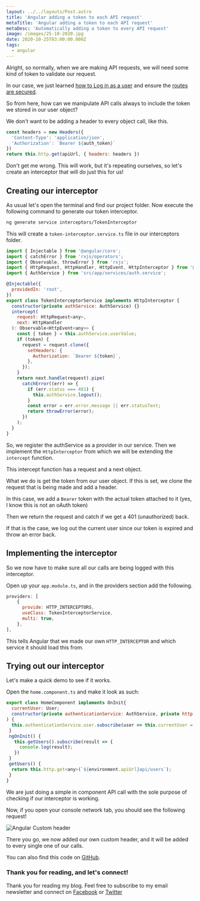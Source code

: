 ```yaml
---
layout: ../../layouts/Post.astro
title: 'Angular adding a token to each API request'
metaTitle: 'Angular adding a token to each API request'
metaDesc: 'Automatically adding a token to every API request'
image: /images/25-10-2020.jpg
date: 2020-10-25T03:00:00.000Z
tags:
  - angular
---
```

Alright, so normally, when we are making API requests, we will need some kind of token to validate our request.

In our case, we just learned [how to Log in as a user](https://daily-dev-tips.com/posts/angular-authenticating-users-from-an-api/) and ensure the [routes are secured](https://daily-dev-tips.com/posts/protecting-routes-in-angular/).

So from here, how can we manipulate API calls always to include the token we stored in our user object?

We don't want to be adding a header to every object call, like this.

```js
const headers = new Headers({
  'Content-Type': 'application/json',
  'Authorization': `Bearer ${auth_token}`
})
return this.http.get(apiUrl, { headers: headers })
```

Don't get me wrong. This will work, but it's repeating ourselves, so let's create an interceptor that will do just this for us!

## Creating our interceptor

As usual let's open the terminal and find our project folder.
Now execute the following command to generate our token interceptor.

```bash
ng generate service interceptors/TokenInterceptor
```

This will create a `token-interceptor.service.ts` file in our interceptors folder.

```js
import { Injectable } from '@angular/core';
import { catchError } from 'rxjs/operators';
import { Observable, throwError } from 'rxjs';
import { HttpRequest, HttpHandler, HttpEvent, HttpInterceptor } from '@angular/common/http';
import { AuthService } from 'src/app/services/auth.service';

@Injectable({
  providedIn: 'root',
})
export class TokenInterceptorService implements HttpInterceptor {
  constructor(private authService: AuthService) {}
  intercept(
    request: HttpRequest<any>,
    next: HttpHandler
  ): Observable<HttpEvent<any>> {
    const { token } = this.authService.userValue;
    if (token) {
      request = request.clone({
        setHeaders: {
          Authorization: `Bearer ${token}`,
        },
      });
    }
    return next.handle(request).pipe(
      catchError((err) => {
        if (err.status === 401) {
          this.authService.logout();
        }
        const error = err.error.message || err.statusText;
        return throwError(error);
      })
    );
  }
}
```

So, we register the authService as a provider in our service.
Then we implement the `HttpInterceptor` from which we will be extending the `intercept` function.

This intercept function has a request and a next object.

What we do is get the token from our user object.
If this is set, we clone the request that is being made and add a header.

In this case, we add a `Bearer` token with the actual token attached to it (yes, I know this is not an oAuth token)

Then we return the request and catch if we get a 401 (unauthorized) back.

If that is the case, we log out the current user since our token is expired and throw an error back.

## Implementing the interceptor

So we now have to make sure all our calls are being logged with this interceptor.

Open up your `app.module.ts`, and in the providers section add the following.

```js
providers: [
	{
	  provide: HTTP_INTERCEPTORS,
	  useClass: TokenInterceptorService,
	  multi: true,
	},
],
```

This tells Angular that we made our own `HTTP_INTERCEPTOR` and which service it should load this from.

## Trying out our interceptor

Let's make a quick demo to see if it works.

Open the `home.component.ts` and make it look as such:

```js
export class HomeComponent implements OnInit{
  currentUser: User;
  constructor(private authenticationService: AuthService, private http: HttpClient
) {
  this.authenticationService.user.subscribe(user => this.currentUser = user);
 }
 ngOnInit() {
   this.getUsers().subscribe(result => {
     console.log(result);
   })
 }
 getUsers() {
  return this.http.get<any>(`${environment.apiUrl}api/users`);
 }
}
```

We are just doing a simple in component API call with the sole purpose of checking if our interceptor is working.

Now, if you open your console network tab, you should see the following request!

![Angular Custom header](https://cdn.hashnode.com/res/hashnode/image/upload/v1603087803536/IvN8wybLr.png)

There you go, we now added our own custom header, and it will be added to every single one of our calls.

You can also find this code on [GitHub](https://github.com/rebelchris/angular-starter-demo/tree/feature/token).

### Thank you for reading, and let's connect!

Thank you for reading my blog. Feel free to subscribe to my email newsletter and connect on [Facebook](https://www.facebook.com/DailyDevTipsBlog) or [Twitter](https://twitter.com/DailyDevTips1)
